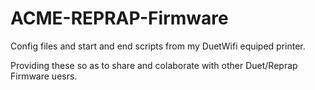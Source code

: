 # ACME-REPRAP-Firmware
Config files and start and end scripts from my DuetWifi equiped printer.

Providing these so as to share and colaborate with other Duet/Reprap Firmware uesrs.
